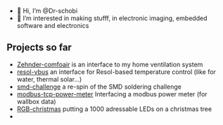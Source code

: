 - 👋 Hi, I’m @Dr-schobi
- 👀 I’m interested in making stufff, in electronic imaging, embedded software and electronics

## Projects so far

- [Zehnder-comfoair](zehnder-comfoair) is an interface to my home ventilation system
- [resol-vbus](resol-vbus) an interface for Resol-based temperature control (like for water, thermal solar...)
- [smd-challenge](smd-challenge) a re-spin of the SMD soldering challenge
- [modbus-tcp-power-meter](modbus-tcp-power-meter) Interfacing a modbus power meter (for wallbox data)
- [RGB-christmas](RGB-christmas) putting a 1000 adressable LEDs on a christmas tree
- 
